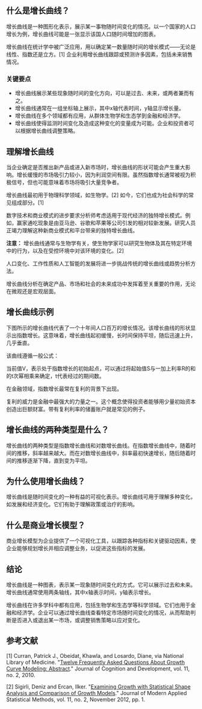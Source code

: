 ## 什么是增长曲线？

增长曲线是一种图形化表示，展示某一事物随时间变化的情况。以一个国家的人口增长为例，增长曲线可能是一张显示该国人口随时间增加的图表。

增长曲线在统计学中被广泛应用，用以确定某一数量随时间的增长模式——无论是线性、指数还是立方。[1] 企业利用增长曲线跟踪或预测许多因素，包括未来销售情况。

### 关键要点

- 增长曲线展示某些现象随时间的变化方向，可以是过去、未来，或两者兼而有之。
- 增长曲线通常在一组坐标轴上展示，其中x轴代表时间，y轴显示增长量。
- 增长曲线在多个领域都有应用，从群体生物学和生态学到金融和经济学。
- 增长曲线使得监测时间变化及造成这种变化的变量成为可能。企业和投资者可以根据增长曲线调整策略。

## 理解增长曲线

当企业确定是否推出新产品或进入新市场时，增长曲线的形状可能会产生重大影响。增长缓慢的市场吸引力较小，因为利润空间有限。虽然指数增长通常被视为积极信号，但也可能意味着市场将吸引大量竞争者。

增长曲线最初用于物理科学领域，如生物学。[2] 如今，它们也成为社会科学的常见组成部分。[1]

数字技术和商业模式的进步要求分析师考虑适用于现代经济的独特增长模式。例如，赢家通吃现象是由亚马逊、谷歌和苹果等公司引发的相对较新发展。研究人员正竭力理解这种新商业模式和平台带来的独特增长曲线。

**注意：** 增长曲线通常与生物学有关，使生物学家可以研究生物体及其在特定环境中的行为，以及在受控环境中对该环境的变化。[2]

人口变化、工作性质和人工智能的发展将进一步挑战传统的增长曲线或趋势分析方法。

增长曲线分析在确定产品、市场和社会的未来成功中发挥着至关重要的作用，无论在微观还是宏观层面。

## 增长曲线示例

下图所示的增长曲线代表了一个十年间人口百万的增长情况。该增长曲线的形状显示出指数增长。这意味着，增长曲线起初缓慢，长时间保持平坦，随后迅速上升，几乎垂直。

该曲线遵循一般公式：

当前值V，表示处于指数增长的初始起点，可以通过将起始值S与一加上利率R的和的t次幂相乘来确定，t代表经过的期间数。

在金融领域，指数增长最常在复利的背景下出现。

复利的威力是金融中最强大的力量之一。这个概念使得投资者能够用少量初始资本创造出巨额财富。带有复利利率的储蓄账户就是常见的例子。

## 增长曲线的两种类型是什么？

增长曲线的两种类型是指数增长曲线和对数增长曲线。在指数增长曲线中，随着时间的推移，斜率越来越大。而在对数增长曲线中，斜率最初快速增长，随后随着时间的推移逐渐下降，直到变为平坦。

## 为什么使用增长曲线？

增长曲线是随时间变化的一种有益的可视化表示。增长曲线可用于理解多种变化，如发展和经济变化。它们有助于理解政策或治疗的影响。

## 什么是商业增长模型？

商业增长模型为企业提供了一个可视化工具，以跟踪各种指标和关键驱动因素，使企业能够规划增长并相应调整业务，以促进这些指标的发展。

## 结论

增长曲线是一种图表，表示某一现象随时间变化的方式。它可以展示过去和未来。增长曲线通常使用两条轴线，其中x轴表示时间，y轴表示增长。

增长曲线在许多学科中都有应用，包括生物学和生态学等科学领域。它们也用于金融和经济学。企业可以通过增长曲线查看特定市场随时间变化的情况，从而帮助判断是否进入或退出某一市场，或调整销售策略以应对变化。

## 参考文献

[1] Curran, Patrick J., Obeidat, Khawla, and Losardo, Diane, via National Library of Medicine. "[Twelve Frequently Asked Questions About Growth Curve Modeling: Abstract](https://www.ncbi.nlm.nih.gov/pmc/articles/PMC3131138/)." Journal of Cognition and Development, vol. 11, no. 2, 2010.

[2] Sigirli, Deniz and Ercan, Ilker. "[Examining Growth with Statistical Shape Analysis and Comparison of Growth Models](https://digitalcommons.wayne.edu/cgi/viewcontent.cgi?article=1048&context=jmasm)." Journal of Modern Applied Statistical Methods, vol. 11, no. 2, November 2012, pp. 1.